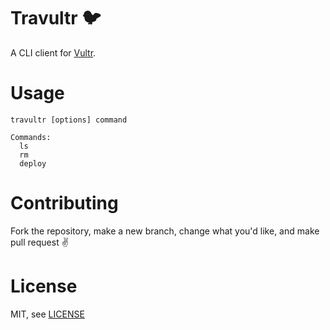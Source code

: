 # Travultr 🐦
A CLI client for [Vultr](https://vultr.com).

# Usage
```
travultr [options] command

Commands:
  ls
  rm
  deploy
```

# Contributing
Fork the repository, make a new branch, change what you'd like, and make pull request ✌️

# License
MIT, see [LICENSE](./LICENSE)
